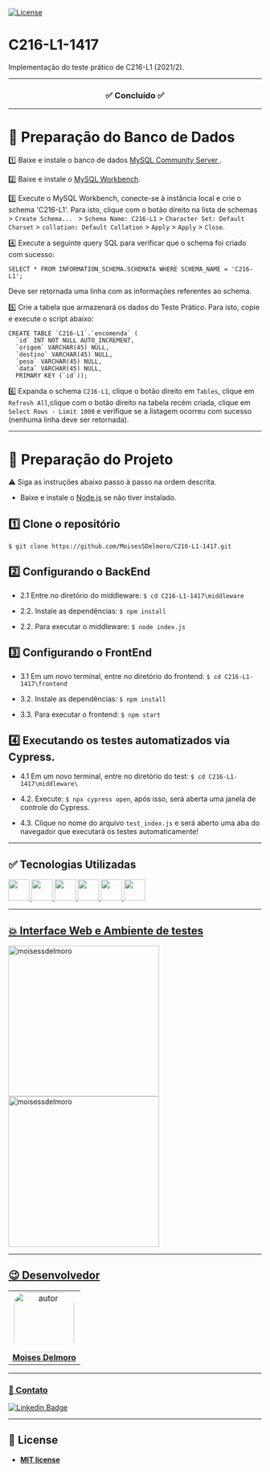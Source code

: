 [![License](https://img.shields.io/apm/l/vim-mode?color=blue)](http://badges.mit-license.org)

# C216-L1-1417
Implementação do teste prático de C216-L1 (2021/2).

---

<h3 align="center">✅ Concluído ✅</h3>

---
# :seedling: Preparação do Banco de Dados

:one: Baixe e instale o banco de dados <a href="https://dev.mysql.com/downloads/mysql/"> MySQL Community Server </a>.

:two: Baixe e instale o <a href="https://dev.mysql.com/downloads/workbench/">MySQL Workbench</a>.

:three: Execute o MySQL Workbench, conecte-se à instância local e crie o schema 'C216-L1'. Para isto, clique com o botão direito na lista de schemas > ```Create Schema... ``` > ```Schema Name: C216-L1``` > ```Character Set: Default Charset``` > ```collation: Default Collation``` > ```Apply``` > ```Apply``` > ```Close```.

:four: Execute a seguinte query SQL para verificar que o schema foi criado com sucesso:
```
SELECT * FROM INFORMATION_SCHEMA.SCHEMATA WHERE SCHEMA_NAME = 'C216-L1';
```
Deve ser retornada uma linha com as informações referentes ao schema.

:five: Crie a tabela que armazenará os dados do Teste Prático. Para isto, copie e execute o script abaixo:
```
CREATE TABLE `C216-L1`.`encomenda` (
  `id` INT NOT NULL AUTO_INCREMENT,
  `origem` VARCHAR(45) NULL,
  `destino` VARCHAR(45) NULL,
  `peso` VARCHAR(45) NULL,
  `data` VARCHAR(45) NULL,
  PRIMARY KEY (`id`));
````

:six: Expanda o schema ```C216-L1```, clique o botão direito em ```Tables```, clique em ```Refresh All```,clique com o botão direito na tabela recém criada, clique em ```Select Rows - Limit 1000``` e verifique se a listagem ocorreu com sucesso (nenhuma linha deve ser retornada).

---
# :seedling: Preparação do Projeto

:warning: Siga as instruções abaixo passo à passo na ordem descrita.

- Baixe e instale o <a href="https://nodejs.org/en/">Node.js<a> se não tiver instalado.
  

## :one: Clone o repositório 
``` $ git clone https://github.com/MoisesSDelmoro/C216-L1-1417.git ```

## :two: Configurando o BackEnd

- 2.1 Entre no diretório do middleware: ``` $ cd C216-L1-1417\middleware ```

- 2.2. Instale as dependências: ```$ npm install ```

- 2.2. Para executar o middleware: ``` $ node index.js ```

## :three: Configurando o FrontEnd
  
- 3.1 Em um novo terminal, entre no diretório do frontend: ``` $ cd C216-L1-1417\frontend ```

- 3.2. Instale as dependências: ``` $ npm install ```

- 3.3. Para executar o frontend: ``` $ npm start ```  


## :four: Executando os testes automatizados via Cypress. 
  
- 4.1 Em um novo terminal, entre no diretório do test: ``` $ cd C216-L1-1417\middleware\ ```
  
- 4.2. Execute: ``` $ npx cypress open ```, após isso, será aberta uma janela de controle do Cypress.

- 4.3. Clique no nome do arquivo ```test_index.js``` e será aberto uma aba do navegador que executará os testes automaticamente!
  
---
  
## :white_check_mark: Tecnologias Utilizadas
<a href="https://nodejs.org/en/" target="_blank"><img height="42" src="https://seeklogo.com/images/N/nodejs-logo-FBE122E377-seeklogo.com.png" />
<a href="https://developer.mozilla.org/pt-BR/docs/Web/JavaScript" target="_blank"><img height="42" src="https://cdn.iconscout.com/icon/free/png-256/javascript-2752148-2284965.png" />
<a href="https://pt-br.reactjs.org/" target="_blank"><img height="42" src="https://cdn4.iconfinder.com/data/icons/logos-3/600/React.js_logo-512.png" />
<a href="https://developer.mozilla.org/pt-BR/docs/Web/CSS" target="_blank"><img height="42" src="https://cdn.pixabay.com/photo/2017/08/05/11/16/logo-2582747_960_720.png" />
<a href="https://www.cypress.io/" target="_blank"><img height="42" src="https://avatars.githubusercontent.com/u/8908513?s=280&v=4" />
<a href="https://www.mysql.com/" target="_blank"><img height="42" src="https://www.blogson.com.br/wp-content/uploads/2020/12/logo-mysql-mysql-logo-png-images-are-download-crazypng-211.png" />
    
---
  
## :collision: Interface Web e Ambiente de testes
<p align="left">
<img height="300" src="https://user-images.githubusercontent.com/57488202/144708618-4fd427f0-d9bc-4117-afa7-f5779a77d29a.png" alt="moisessdelmoro" />
<img height="300" src="https://user-images.githubusercontent.com/57488202/144708674-d766b26b-7ac5-4ac0-bd04-25dda035a398.png" alt="moisessdelmoro" />
</p>
  
---
  
## :wink: Desenvolvedor

<table  style="text-align:center; border: none" >
<tr>
<td align="center"> 
<a href="https://github.com/MoisesSDelmoro" styles="text-align:center;">
<img style="border-radius: 20%;" src="https://github.com/MoisesSDelmoro.png" width="120px;" alt="autor"/><br><strong> Moises Delmoro </strong>
</a>
</td>

</tr>
</table>

---
  
### :calling: Contato
  
[![Linkedin Badge](https://img.shields.io/badge/-Moises-blue?style=flat-square&logo=Linkedin&logoColor=white&link=https://www.linkedin.com/in/moises-s-delmoro-8747651ba/)](https://www.linkedin.com/in/moises-s-delmoro-8747651ba/)

---
## 📝 License
- **[MIT license](https://choosealicense.com/licenses/mit/)**
